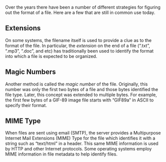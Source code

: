 Over the years there have been a number of different strategies for figuring out the format of a file. Here are a few that are still in common use today.

Extensions
----
On some systems, the filename itself is used to provide a clue as to the format of the file. In particular, the *extension* on the end of a file (“.txt”, “.mp3”, “.doc”, and etc) has traditionally been used to identify the format into which a file is expected to be organized.

Magic Numbers
----
Another method is called the *magic number* of the file. Originally, this number was only the first two bytes of a file and those bytes identified the file type. Later, this concept was extended to multiple bytes. For example, the first few bytes of a GIF-89 image file starts with “GIF89a” in ASCII to specify their format.

MIME Type
----
When files are sent using email (SMTP), the server provides a Multipurpose Internet Mail Extensions (MIME) Type for the file which identifies it with a string such as “text/html” in a header. This same MIME information is used by HTTP and other Internet protocols. Some operating systems employ MIME information in file metadata to help identify files.

